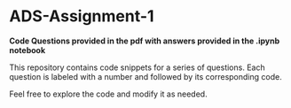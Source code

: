 # ADS-Assignment-1

**Code Questions provided in the pdf with answers provided in the .ipynb notebook** 

This repository contains code snippets for a series of questions. Each question is labeled with a number and followed by its corresponding code.

Feel free to explore the code and modify it as needed.

